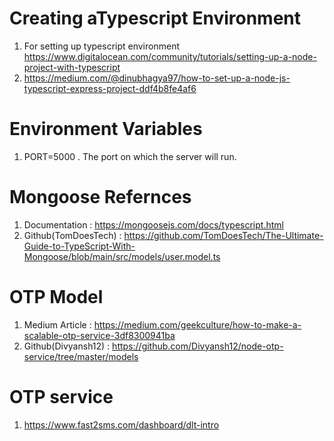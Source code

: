 # Creating aTypescript Environment
1. For setting up typescript environment https://www.digitalocean.com/community/tutorials/setting-up-a-node-project-with-typescript
2. https://medium.com/@dinubhagya97/how-to-set-up-a-node-js-typescript-express-project-ddf4b8fe4af6

# Environment Variables
1. PORT=5000 . The port on which the server will run.

# Mongoose Refernces
1. Documentation : https://mongoosejs.com/docs/typescript.html
2. Github(TomDoesTech) : https://github.com/TomDoesTech/The-Ultimate-Guide-to-TypeScript-With-Mongoose/blob/main/src/models/user.model.ts

# OTP Model
1. Medium Article : https://medium.com/geekculture/how-to-make-a-scalable-otp-service-3df8300941ba
2. Github(Divyansh12) : https://github.com/Divyansh12/node-otp-service/tree/master/models

# OTP service
1. https://www.fast2sms.com/dashboard/dlt-intro
